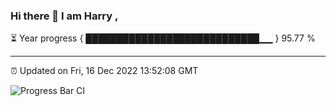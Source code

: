 ### Hi there 👋 I am Harry , 

⏳ Year progress { ████████████████████████████▁▁ } 95.77 %

---

⏰ Updated on Fri, 16 Dec 2022 13:52:08 GMT

![Progress Bar CI](https://github.com/duykhang68/duykhang68/workflows/Progress%20Bar%20CI/badge.svg)
